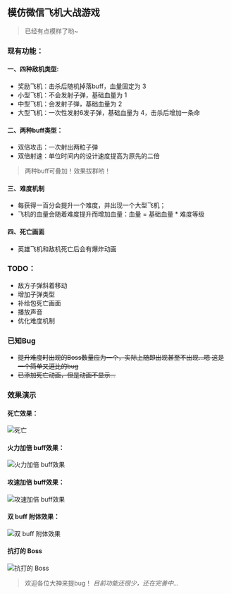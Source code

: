 ## 模仿微信飞机大战游戏

>已经有点模样了哟~

### 现有功能： ###
#### 一、四种敌机类型: ####
- 奖励飞机：击杀后随机掉落buff，血量固定为 3
- 小型飞机：不会发射子弹，基础血量为 1
- 中型飞机：会发射子弹，基础血量为 2
- 大型飞机：一次性发射6发子弹，基础血量为 4，击杀后增加一条命

#### 二、两种buff类型： ####
- 双倍攻击：一次射出两粒子弹
- 双倍射速：单位时间内的设计速度提高为原先的二倍
>两种buff可叠加！效果拔群哟！

#### 三、难度机制 ####
- 每获得一百分会提升一个难度，并出现一个大型飞机；
- 飞机的血量会随着难度提升而增加血量：血量 = 基础血量 * 难度等级

#### 四、死亡画面 ####
- 英雄飞机和敌机死亡后会有爆炸动画

### TODO： ###
- 敌方子弹斜着移动
- 增加子弹类型
- 补给包死亡画面
- 播放声音
- 优化难度机制

### 已知Bug ###
- ~~提升难度时出现的Boss数量应为一个，实际上随即出现甚至不出现...嗯 这是一个简单又逗比的bug~~
- ~~已添加死亡动画，但是动画不显示...~~

### 效果演示 ###
#### 死亡效果： ####

![死亡](http://wx1.sinaimg.cn/mw690/a6e9cb00ly1fd8tzjgbtbg20aq0i4hdt.gif)

#### 火力加倍 buff效果： ####
![火力加倍 buff效果](http://wx4.sinaimg.cn/mw690/a6e9cb00ly1fd8tzf58nkg20aq0i4npd.gif)

#### 攻速加倍 buff效果： ####
![攻速加倍 buff效果](http://wx4.sinaimg.cn/mw690/a6e9cb00ly1fd8tzdfd2hg20aq0i44qp.gif)

#### 双 buff 附体效果： ####
![双 buff 附体效果](http://wx2.sinaimg.cn/mw690/a6e9cb00ly1fd8tzhu6m5g20aq0i41kz.gif)

#### 抗打的 Boss ####
![抗打的 Boss](http://wx1.sinaimg.cn/mw690/a6e9cb00ly1fd8tzc6xgyg20aq0i44qr.gif)

>欢迎各位大神来提bug！
*目前功能还很少，还在完善中...*
